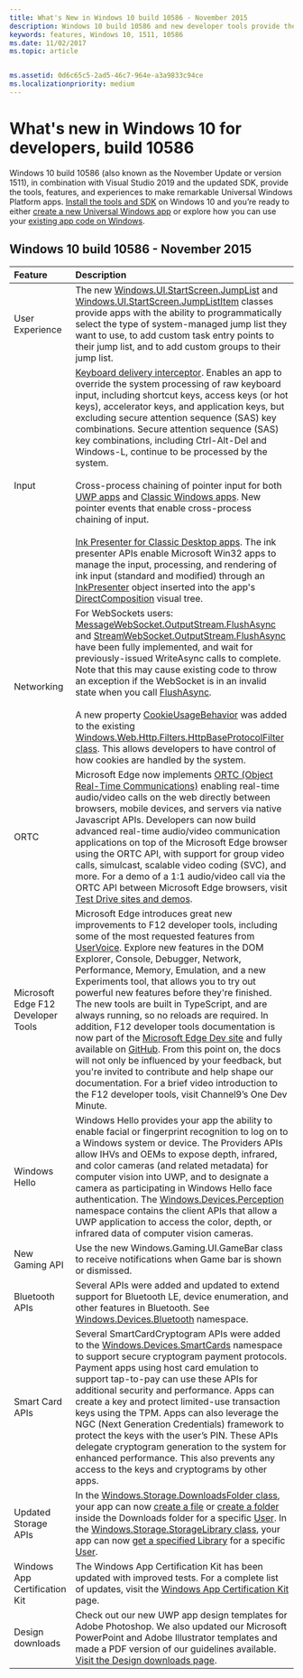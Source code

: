 ```yaml
---
title: What's New in Windows 10 build 10586 - November 2015
description: Windows 10 build 10586 and new developer tools provide the tools, features, and experiences powered by the new Universal Windows Platform.
keywords: features, Windows 10, 1511, 10586
ms.date: 11/02/2017
ms.topic: article


ms.assetid: 0d6c65c5-2ad5-46c7-964e-a3a9833c94ce
ms.localizationpriority: medium
---
```

# What's new in Windows 10 for developers, build 10586

Windows 10 build 10586 (also known as the November Update or version 1511), in combination with Visual Studio 2019 and the updated SDK, provide the tools, features, and experiences to make remarkable Universal Windows Platform apps. [Install the tools and SDK](https://developer.microsoft.com/windows/downloads#_blank) on Windows 10 and you’re ready to either [create a new Universal Windows app](../get-started/create-uwp-apps.md) or explore how you can use your [existing app code on Windows](../porting/index.md).

## Windows 10 build 10586 - November 2015

Feature | Description
 :---- | :----
 User Experience | The new [Windows.UI.StartScreen.JumpList](/uwp/api/windows.ui.startscreen) and [Windows.UI.StartScreen.JumpListItem](/uwp/api/windows.ui.startscreen) classes provide apps with the ability to programmatically select the type of system-managed jump list they want to use, to add custom task entry points to their jump list, and to add custom groups to their jump list.
 Input | [Keyboard delivery interceptor](/uwp/api/windows.ui.input.keyboarddeliveryinterceptor). Enables an app to override the system processing of raw keyboard input, including shortcut keys, access keys (or hot keys), accelerator keys, and application keys, but excluding secure attention sequence (SAS) key combinations. Secure attention sequence (SAS) key combinations, including Ctrl-Alt-Del and Windows-L, continue to be processed by the system. <br /><br />Cross-process chaining of pointer input for both [UWP apps](/uwp/api/windows.ui.core.corewindow) and [Classic Windows apps](/previous-versions/windows/desktop/inputmsg/messages). New pointer events that enable cross-process chaining of input. <br /><br />[Ink Presenter for Classic Desktop apps](/previous-versions/windows/desktop/input_ink/ink-presenter). The ink presenter APIs enable Microsoft Win32 apps to manage the input, processing, and rendering of ink input (standard and modified) through an [InkPresenter](/uwp/api/Windows.UI.Input.Inking.InkPresenter) object inserted into the app's [DirectComposition](/windows/desktop/directcomp/directcomposition-portal) visual tree.
Networking | For WebSockets users: [MessageWebSocket.OutputStream.FlushAsync](/uwp/api/windows.storage.streams.datawriter.flushasync) and [StreamWebSocket.OutputStream.FlushAsync](/uwp/api/windows.storage.streams.datawriter.flushasync) have been fully implemented, and wait for previously-issued WriteAsync calls to complete. Note that this may cause existing code to throw an exception if the WebSocket is in an invalid state when you call [FlushAsync](/uwp/api/windows.storage.streams.datawriter.flushasync). <br /><br />A new property [CookieUsageBehavior](/uwp/api/windows.web.http.filters.httpbaseprotocolfilter) was added to the existing [Windows.Web.Http.Filters.HttpBaseProtocolFilter class](/uwp/api/windows.web.http.filters.httpbaseprotocolfilter). This allows developers to have control of how cookies are handled by the system.
ORTC | Microsoft Edge now implements [ORTC (Object Real-Time Communications)](/previous-versions//mt433097(v=vs.85)) enabling real-time audio/video calls on the web directly between browsers, mobile devices, and servers via native Javascript APIs. Developers can now build advanced real-time audio/video communication applications on top of the Microsoft Edge browser using the ORTC API, with support for group video calls, simulcast, scalable video coding (SVC), and more. For a demo of a 1:1 audio/video call via the ORTC API between Microsoft Edge browsers, visit [Test Drive sites and demos](https://developer.microsoft.com/microsoft-edge/).
Microsoft Edge F12 Developer Tools | Microsoft Edge introduces great new improvements to F12 developer tools, including some of the most requested features from [UserVoice](/connectors/uservoice/). Explore new features in the DOM Explorer, Console, Debugger, Network, Performance, Memory, Emulation, and a new Experiments tool, that allows you to try out powerful new features before they're finished. The new tools are built in TypeScript, and are always running, so no reloads are required. In addition, F12 developer tools documentation is now part of the [Microsoft Edge Dev site](https://developer.microsoft.com/microsoft-edge) and fully available on [GitHub](https://github.com/MicrosoftEdge/MicrosoftEdge-Documentation). From this point on, the docs will not only be influenced by your feedback, but you're invited to contribute and help shape our documentation. For a brief video introduction to the F12 developer tools, visit Channel9’s One Dev Minute.
Windows Hello | Windows Hello provides your app the ability to enable facial or fingerprint recognition to log on to a Windows system or device. The Providers APIs allow IHVs and OEMs to expose depth, infrared, and color cameras (and related metadata) for computer vision into UWP, and to designate a camera as participating in Windows Hello face authentication. The [Windows.Devices.Perception](/uwp/api/windows.devices.perception) namespace contains the client APIs that allow a UWP application to access the color, depth, or infrared data of computer vision cameras.
New Gaming API | Use the new Windows.Gaming.UI.GameBar class to receive notifications when Game bar is shown or dismissed.
Bluetooth APIs | Several APIs were added and updated to extend support for Bluetooth LE, device enumeration, and other features in Bluetooth. See [Windows.Devices.Bluetooth](/uwp/api/windows.devices.bluetooth) namespace.
Smart Card APIs | Several SmartCardCryptogram APIs were added to the [Windows.Devices.SmartCards](/uwp/api/windows.devices.smartcards) namespace to support secure cryptogram payment protocols. Payment apps using host card emulation to support tap-to-pay can use these APIs for additional security and performance. Apps can create a key and protect limited-use transaction keys using the TPM. Apps can also leverage the NGC (Next Generation Credentials) framework to protect the keys with the user’s PIN. These APIs delegate cryptogram generation to the system for enhanced performance. This also prevents any access to the keys and cryptograms by other apps.
Updated Storage APIs | In the [Windows.Storage.DownloadsFolder class](/uwp/api/windows.storage.downloadsfolder), your app can now [create a file](/uwp/api/windows.storage.downloadsfolder.createfileforuserasync) or [create a folder](/uwp/api/windows.storage.downloadsfolder.createfolderforuserasync) inside the Downloads folder for a specific [User](/uwp/api/windows.system.user). In the [Windows.Storage.StorageLibrary class](/uwp/api/windows.storage.storagelibrary), your app can now [get a specified Library](/uwp/api/windows.storage.storagelibrary.getlibraryforuserasync) for a specific [User](/uwp/api/windows.system.user).
Windows App Certification Kit | The Windows App Certification Kit has been updated with improved tests. For a complete list of updates, visit the [Windows App Certification Kit](https://developer.microsoft.com/windows/develop/app-certification-kit) page.
Design downloads | Check out our new UWP app design templates for Adobe Photoshop. We also updated our Microsoft PowerPoint and Adobe Illustrator templates and made a PDF version of our guidelines available. [Visit the Design downloads page](/windows/apps/design/downloads/index).
